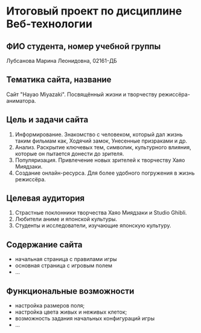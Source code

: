 # Итоговый проект по дисциплине Веб-технологии

## ФИО студента, номер учебной группы

Лубсанова Марина Леонидовна, 02161-ДБ

## Тематика сайта, название

Сайт "Hayao Miyazaki". Посвящённый жизни и творчеству режиссёра-аниматора.

## Цель и задачи сайта

1. Информирование. Знакомство с человеком, который дал жизнь таким фильмам как, Ходячий замок, Унесенные призраками и др.
2. Анализ. Раскрытие ключевых тем, символик, культурного влияния, которые он пытается донести до зрителя.
3. Популяризация. Привлечение новых зрителей к творчеству Хаяо Миядзаки.
4. Создание онлайн-ресурса. Для более удобного погружения в жизнь режиссёра.
   
## Целевая аудитория

1. Страстные поклонники творчества Хаяо Миядзаки и Studio Ghibli.
2. Любители аниме и японской культуры.
3. Студенты и исследователи, изучающие японскую культуру.

## Содержание сайта

* начальная страница с правилами игры
* основная страница с игровым полем
* ...

## Функциональные возможности

* настройка размеров поля;
* настройка цвета живых и неживых клеток;
* возможность задания начальных конфигураций игры
* ...

